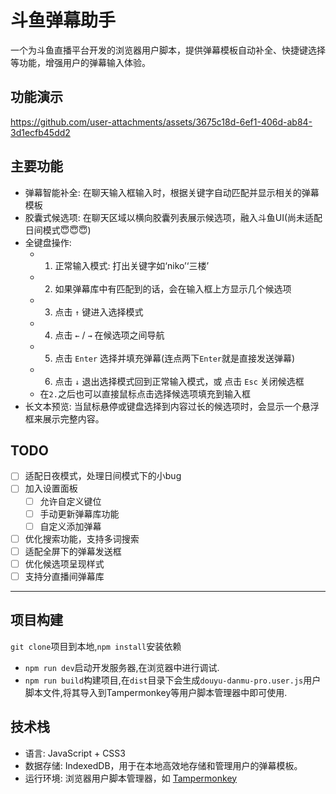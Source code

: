 # 斗鱼弹幕助手

一个为斗鱼直播平台开发的浏览器用户脚本，提供弹幕模板自动补全、快捷键选择等功能，增强用户的弹幕输入体验。

## 功能演示
<https://github.com/user-attachments/assets/3675c18d-6ef1-406d-ab84-3d1ecfb45dd2>

## 主要功能

*   弹幕智能补全: 在聊天输入框输入时，根据关键字自动匹配并显示相关的弹幕模板
*   胶囊式候选项: 在聊天区域以横向胶囊列表展示候选项，融入斗鱼UI(尚未适配日间模式😇😇😇)
*   全键盘操作:
    *  1. 正常输入模式: 打出关键字如‘niko’‘三楼’
    *  2. 如果弹幕库中有匹配到的话，会在输入框上方显示几个候选项
    *  3. 点击 `↑` 键进入选择模式
    *  4. 点击 `←` / `→` 在候选项之间导航
    *  5. 点击 `Enter` 选择并填充弹幕(连点两下`Enter`就是直接发送弹幕)
    *  6. 点击 `↓` 退出选择模式回到正常输入模式，或 点击 `Esc` 关闭候选框
    *  在`2.`之后也可以直接鼠标点击选择候选项填充到输入框
*   长文本预览: 当鼠标悬停或键盘选择到内容过长的候选项时，会显示一个悬浮框来展示完整内容。
   
## TODO
- [ ] 适配日夜模式，处理日间模式下的小bug
- [ ] 加入设置面板
    - [ ] 允许自定义键位
    - [ ] 手动更新弹幕库功能
    - [ ] 自定义添加弹幕
- [ ] 优化搜索功能，支持多词搜索
- [ ] 适配全屏下的弹幕发送框
- [ ] 优化候选项呈现样式
- [ ] 支持分直播间弹幕库
 
---

## 项目构建

`git clone`项目到本地,`npm install`安装依赖
- `npm run dev`启动开发服务器,在浏览器中进行调试.
- `npm run build`构建项目,在`dist`目录下会生成`douyu-danmu-pro.user.js`用户脚本文件,将其导入到Tampermonkey等用户脚本管理器中即可使用.

## 技术栈

*   语言: JavaScript + CSS3 
*   数据存储: IndexedDB，用于在本地高效地存储和管理用户的弹幕模板。
*   运行环境: 浏览器用户脚本管理器，如 [Tampermonkey](https://www.tampermonkey.net/)
